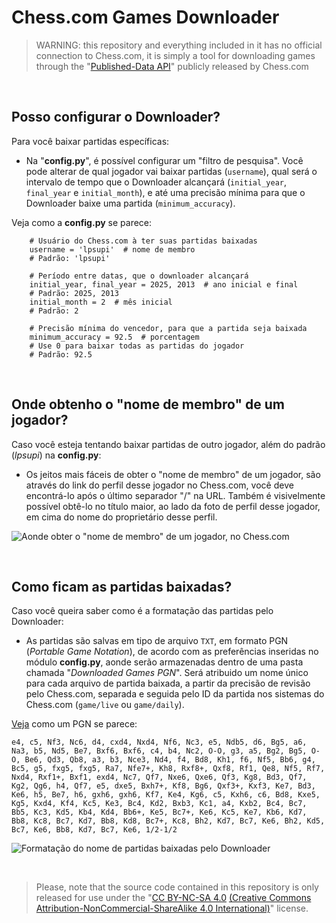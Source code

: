 # Chess.com Games Downloader
> WARNING: this repository and everything included in it has no official connection to Chess.com, it is simply a tool for downloading games through the "[Published-Data API](https://support.chess.com/en/articles/9650547-published-data-api)" publicly released by Chess.com

<br/>

## Posso configurar o Downloader?
Para você baixar partidas específicas:

- Na "**config.py**", é possível configurar um "filtro de pesquisa". Você pode alterar de qual jogador vai baixar partidas (`username`), qual será o intervalo de tempo que o Downloader alcançará (`initial_year`, `final_year` e `initial_month`), e até uma precisão mínima para que o Downloader baixe uma partida (`minimum_accuracy`).

Veja como a **config.py** se parece:
```
    # Usuário do Chess.com à ter suas partidas baixadas
    username = 'lpsupi'  # nome de membro
    # Padrão: 'lpsupi'
	
    # Período entre datas, que o downloader alcançará
    initial_year, final_year = 2025, 2013  # ano inicial e final
    # Padrão: 2025, 2013
    initial_month = 2  # mês inicial
    # Padrão: 2
	
    # Precisão mínima do vencedor, para que a partida seja baixada
    minimum_accuracy = 92.5  # porcentagem
    # Use 0 para baixar todas as partidas do jogador
    # Padrão: 92.5
```

<br/>

## Onde obtenho o "nome de membro" de um jogador?
Caso você esteja tentando baixar partidas de outro jogador, além do padrão (*lpsupi*) na **config.py**:

- Os jeitos mais fáceis de obter o "nome de membro" de um jogador, são através do link do perfil desse jogador no Chess.com, você deve encontrá-lo após o último separador "/" na URL. Também é visivelmente possível obtê-lo no título maior, ao lado da foto de perfil desse jogador, em cima do nome do proprietário desse perfil.

![Aonde obter o "nome de membro" de um jogador, no Chess.com](https://i.imgur.com/A1oeVkT.png)

<br/>

## Como ficam as partidas baixadas?
Caso você queira saber como é a formatação das partidas pelo Downloader:

- As partidas são salvas em tipo de arquivo `TXT`, em formato PGN (*Portable Game Notation*), de acordo com as preferências inseridas no módulo **config.py**, aonde serão armazenadas dentro de uma pasta chamada "*Downloaded Games PGN*". Será atribuido um nome único para cada arquivo de partida baixada, a partir da precisão de revisão pelo Chess.com, separada e seguida pelo ID da partida nos sistemas do Chess.com (`game/live` ou `game/daily`).

[Veja](https://www.chess.com/game/live/28590615399) como um PGN se parece:
```
e4, c5, Nf3, Nc6, d4, cxd4, Nxd4, Nf6, Nc3, e5, Ndb5, d6, Bg5, a6, Na3, b5, Nd5, Be7, Bxf6, Bxf6, c4, b4, Nc2, O-O, g3, a5, Bg2, Bg5, O-O, Be6, Qd3, Qb8, a3, b3, Nce3, Nd4, f4, Bd8, Kh1, f6, Nf5, Bb6, g4, Bc5, g5, fxg5, fxg5, Ra7, Nfe7+, Kh8, Rxf8+, Qxf8, Rf1, Qe8, Nf5, Rf7, Nxd4, Rxf1+, Bxf1, exd4, Nc7, Qf7, Nxe6, Qxe6, Qf3, Kg8, Bd3, Qf7, Kg2, Qg6, h4, Qf7, e5, dxe5, Bxh7+, Kf8, Bg6, Qxf3+, Kxf3, Ke7, Bd3, Ke6, h5, Be7, h6, gxh6, gxh6, Kf7, Ke4, Kg6, c5, Kxh6, c6, Bd8, Kxe5, Kg5, Kxd4, Kf4, Kc5, Ke3, Bc4, Kd2, Bxb3, Kc1, a4, Kxb2, Bc4, Bc7, Bb5, Kc3, Kd5, Kb4, Kd4, Bb6+, Ke5, Bc7+, Ke6, Kc5, Ke7, Kb6, Kd7, Bb8, Kc8, Bc7, Kd7, Bb8, Kd8, Bc7+, Kc8, Bh2, Kd7, Bc7, Ke6, Bh2, Kd5, Bc7, Ke6, Bb8, Kd7, Bc7, Ke6, 1/2-1/2
```

![Formatação do nome de partidas baixadas pelo Downloader](https://i.imgur.com/opZWc7G.png)

<br/>

> Please, note that the source code contained in this repository is only released for use under the "[CC BY-NC-SA 4.0](https://creativecommons.org/licenses/by-nc-sa/4.0/) [(Creative Commons Attribution-NonCommercial-ShareAlike 4.0 International)](https://creativecommons.org/licenses/by-nc-sa/4.0/legalcode.txt)" license.